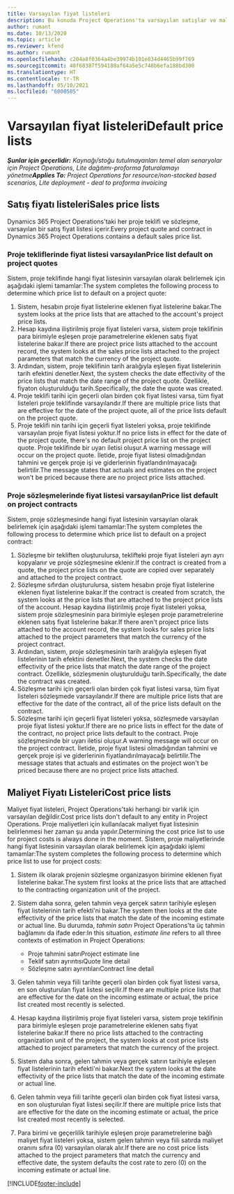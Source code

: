 ```yaml
---
title: Varsayılan fiyat listeleri
description: Bu konuda Project Operations'ta varsayılan satışlar ve maliyet fiyatı listeleri kopyalanması hakkında bilgi sağlanır.
author: rumant
ms.date: 10/13/2020
ms.topic: article
ms.reviewer: kfend
ms.author: rumant
ms.openlocfilehash: c204a8f0364a4be39974b101e834d4465b99f769
ms.sourcegitcommit: 40f68387f594180af64a5e5c748b6efa188bd300
ms.translationtype: HT
ms.contentlocale: tr-TR
ms.lasthandoff: 05/10/2021
ms.locfileid: "6000505"
---
```

# <a name="default-price-lists"></a><span data-ttu-id="675cb-103">Varsayılan fiyat listeleri</span><span class="sxs-lookup"><span data-stu-id="675cb-103">Default price lists</span></span>

<span data-ttu-id="675cb-104">_**Şunlar için geçerlidir:** Kaynağı/stoğu tutulmayanları temel alan senaryolar için Project Operations, Lite dağıtımı-proforma faturalamayı yönetme_</span><span class="sxs-lookup"><span data-stu-id="675cb-104">_**Applies To:** Project Operations for resource/non-stocked based scenarios, Lite deployment - deal to proforma invoicing_</span></span>

## <a name="sales-price-lists"></a><span data-ttu-id="675cb-105">Satış fiyatı listeleri</span><span class="sxs-lookup"><span data-stu-id="675cb-105">Sales price lists</span></span>

<span data-ttu-id="675cb-106">Dynamics 365 Project Operations'taki her proje teklifi ve sözleşme, varsayılan bir satış fiyat listesi içerir.</span><span class="sxs-lookup"><span data-stu-id="675cb-106">Every project quote and contract in Dynamics 365 Project Operations contains a default sales price list.</span></span> 

### <a name="price-list-default-on-project-quotes"></a><span data-ttu-id="675cb-107">Proje tekliflerinde fiyat listesi varsayılan</span><span class="sxs-lookup"><span data-stu-id="675cb-107">Price list default on project quotes</span></span>
<span data-ttu-id="675cb-108">Sistem, proje teklifinde hangi fiyat listesinin varsayılan olarak belirlemek için aşağıdaki işlemi tamamlar:</span><span class="sxs-lookup"><span data-stu-id="675cb-108">The system completes the following process to determine which price list to default on a project quote:</span></span>

1. <span data-ttu-id="675cb-109">Sistem, hesabın proje fiyat listelerine eklenen fiyat listelerine bakar.</span><span class="sxs-lookup"><span data-stu-id="675cb-109">The system looks at the price lists that are attached to the account's project price lists.</span></span> 
2. <span data-ttu-id="675cb-110">Hesap kaydına iliştirilmiş proje fiyat listeleri varsa, sistem proje teklifinin para birimiyle eşleşen proje parametrelerine eklenen satış fiyat listelerine bakar.</span><span class="sxs-lookup"><span data-stu-id="675cb-110">If there are project price lists attached to the account record, the system looks at the sales price lists attached to the project parameters that match the currency of the project quote.</span></span>
3. <span data-ttu-id="675cb-111">Ardından, sistem, proje teklifinin tarih aralığıyla eşleşen fiyat listelerinin tarih efektini denetler.</span><span class="sxs-lookup"><span data-stu-id="675cb-111">Next, the system checks the date effectivity of the price lists that match the date range of the project quote.</span></span> <span data-ttu-id="675cb-112">Özellikle, fiyaton oluşturulduğu tarih.</span><span class="sxs-lookup"><span data-stu-id="675cb-112">Specifically, the date the quote was created.</span></span>
4. <span data-ttu-id="675cb-113">Proje teklifi tarihi için geçerli olan birden çok fiyat listesi varsa, tüm fiyat listeleri proje teklifinde varsayılandır.</span><span class="sxs-lookup"><span data-stu-id="675cb-113">If there are multiple price lists that are effective for the date of the project quote, all of the price lists default on the project quote.</span></span>
5. <span data-ttu-id="675cb-114">Proje teklifi nin tarihi için geçerli fiyat listeleri yoksa, proje teklifinde varsayılan proje fiyat listesi yoktur.</span><span class="sxs-lookup"><span data-stu-id="675cb-114">If no price lists in effect for the date of the project quote, there's no default project price list on the project quote.</span></span> <span data-ttu-id="675cb-115">Proje teklifinde bir uyarı iletisi oluşur.</span><span class="sxs-lookup"><span data-stu-id="675cb-115">A warning message will occur on the project quote.</span></span> <span data-ttu-id="675cb-116">İletide, proje fiyat listesi olmadığından tahmini ve gerçek proje işi ve giderlerinin fiyatlandırılmayacağı belirtilir.</span><span class="sxs-lookup"><span data-stu-id="675cb-116">The message states that actuals and estimates on the project won't be priced because there are no project price lists attached.</span></span>

### <a name="price-list-default-on-project-contracts"></a><span data-ttu-id="675cb-117">Proje sözleşmelerinde fiyat listesi varsayılan</span><span class="sxs-lookup"><span data-stu-id="675cb-117">Price list default on project contracts</span></span> 
<span data-ttu-id="675cb-118">Sistem, proje sözleşmesinde hangi fiyat listesinin varsayılan olarak belirlemek için aşağıdaki işlemi tamamlar:</span><span class="sxs-lookup"><span data-stu-id="675cb-118">The system completes the following process to determine which price list to default on a project contract:</span></span>

1. <span data-ttu-id="675cb-119">Sözleşme bir tekliften oluşturulursa, teklifteki proje fiyat listeleri ayrı ayrı kopyalanır ve proje sözleşmesine eklenir.</span><span class="sxs-lookup"><span data-stu-id="675cb-119">If the contract is created from a quote, the project price lists on the quote are copied over separately and attached to the project contract.</span></span>
2. <span data-ttu-id="675cb-120">Sözleşme sıfırdan oluşturulursa, sistem hesabın proje fiyat listelerine eklenen fiyat listelerine bakar.</span><span class="sxs-lookup"><span data-stu-id="675cb-120">If the contract is created from scratch, the system looks at the price lists that are attached to the project price lists of the account.</span></span> <span data-ttu-id="675cb-121">Hesap kaydına iliştirilmiş proje fiyat listeleri yoksa, sistem proje sözleşmesinin para birimiyle eşleşen proje parametrelerine eklenen satış fiyat listelerine bakar.</span><span class="sxs-lookup"><span data-stu-id="675cb-121">If there aren't project price lists attached to the account record, the system looks for sales price lists attached to the project parameters that match the currency of the project contract.</span></span>
4. <span data-ttu-id="675cb-122">Ardından, sistem, proje sözleşmesinin tarih aralığıyla eşleşen fiyat listelerinin tarih efektini denetler.</span><span class="sxs-lookup"><span data-stu-id="675cb-122">Next, the system checks the date effectivity of the price lists that match the date range of the project contract.</span></span> <span data-ttu-id="675cb-123">Özellikle, sözleşmenin oluşturulduğu tarih.</span><span class="sxs-lookup"><span data-stu-id="675cb-123">Specifically, the date the contract was created.</span></span>
5. <span data-ttu-id="675cb-124">Sözleşme tarihi için geçerli olan birden çok fiyat listesi varsa, tüm fiyat listeleri sözleşmede varsayılandır.</span><span class="sxs-lookup"><span data-stu-id="675cb-124">If there are multiple price lists that are effective for the date of the contract, all of the price lists default on the contract.</span></span>
6. <span data-ttu-id="675cb-125">Sözleşme tarihi için geçerli fiyat listeleri yoksa, sözleşmede varsayılan proje fiyat listesi yoktur.</span><span class="sxs-lookup"><span data-stu-id="675cb-125">If there are no price lists in effect for the date of the contract, no project price lists default to the contract.</span></span> <span data-ttu-id="675cb-126">Proje sözleşmesinde bir uyarı iletisi oluşur.</span><span class="sxs-lookup"><span data-stu-id="675cb-126">A warning message will occur on the project contract.</span></span> <span data-ttu-id="675cb-127">İletide, proje fiyat listesi olmadığından tahmini ve gerçek proje işi ve giderlerinin fiyatlandırılmayacağı belirtilir.</span><span class="sxs-lookup"><span data-stu-id="675cb-127">The message states that actuals and estimates on the project won't be priced because there are no project price lists attached.</span></span>

## <a name="cost-price-lists"></a><span data-ttu-id="675cb-128">Maliyet Fiyatı Listeleri</span><span class="sxs-lookup"><span data-stu-id="675cb-128">Cost price lists</span></span>

<span data-ttu-id="675cb-129">Maliyet fiyat listeleri, Project Operations'taki herhangi bir varlık için varsayılan değildir.</span><span class="sxs-lookup"><span data-stu-id="675cb-129">Cost price lists don't default to any entity in Project Operations.</span></span> <span data-ttu-id="675cb-130">Proje maliyetleri için kullanılacak maliyet fiyat listesinin belirlenmesi her zaman şu anda yapılır.</span><span class="sxs-lookup"><span data-stu-id="675cb-130">Determining the cost price list to use for project costs is always done in the moment.</span></span> <span data-ttu-id="675cb-131">Sistem, proje maliyetlerinde hangi fiyat listesinin varsayılan olarak belirlemek için aşağıdaki işlemi tamamlar:</span><span class="sxs-lookup"><span data-stu-id="675cb-131">The system completes the following process to determine which price list to use for project costs:</span></span>

1. <span data-ttu-id="675cb-132">Sistem ilk olarak projenin sözleşme organizasyon birimine eklenen fiyat listelerine bakar.</span><span class="sxs-lookup"><span data-stu-id="675cb-132">The system first looks at the price lists that are attached to the contracting organization unit of the project.</span></span>
2. <span data-ttu-id="675cb-133">Sistem daha sonra, gelen tahmin veya gerçek satırın tarihiyle eşleşen fiyat listelerinin tarih efekti'ni bakar.</span><span class="sxs-lookup"><span data-stu-id="675cb-133">The system then looks at the date effectivity of the price lists that match the date of the incoming estimate or actual line.</span></span> <span data-ttu-id="675cb-134">Bu durumda, *tahmin satırı* Project Operations'ta üç tahmin bağlamını da ifade eder:</span><span class="sxs-lookup"><span data-stu-id="675cb-134">In this situation, *estimate line* refers to all three contexts of estimation in Project Operations:</span></span>

    - <span data-ttu-id="675cb-135">Proje tahmini satırı</span><span class="sxs-lookup"><span data-stu-id="675cb-135">Project estimate line</span></span>
    - <span data-ttu-id="675cb-136">Teklif satırı ayrıntısı</span><span class="sxs-lookup"><span data-stu-id="675cb-136">Quote line detail</span></span>
    - <span data-ttu-id="675cb-137">Sözleşme satırı ayrıntıları</span><span class="sxs-lookup"><span data-stu-id="675cb-137">Contract line detail</span></span>
  
3. <span data-ttu-id="675cb-138">Gelen tahmin veya fiili tarihte geçerli olan birden çok fiyat listesi varsa, en son oluşturulan fiyat listesi seçilir.</span><span class="sxs-lookup"><span data-stu-id="675cb-138">If there are multiple price lists that are effective for the date on the incoming estimate or actual, the price list created most recently is selected.</span></span>
4. <span data-ttu-id="675cb-139">Hesap kaydına iliştirilmiş proje fiyat listeleri varsa, sistem proje teklifinin para birimiyle eşleşen proje parametrelerine eklenen satış fiyat listelerine bakar.</span><span class="sxs-lookup"><span data-stu-id="675cb-139">If there no price lists attached to the contracting organization unit of the project, the system looks at cost price lists attached to project parameters that match the currency of the project.</span></span>
5. <span data-ttu-id="675cb-140">Sistem daha sonra, gelen tahmin veya gerçek satırın tarihiyle eşleşen fiyat listelerinin tarih efekti'ni bakar.</span><span class="sxs-lookup"><span data-stu-id="675cb-140">Next the system looks at the date effectivity of the price lists that match the date of the incoming estimate or actual line.</span></span> 
6. <span data-ttu-id="675cb-141">Gelen tahmin veya fiili tarihte geçerli olan birden çok fiyat listesi varsa, en son oluşturulan fiyat listesi seçilir.</span><span class="sxs-lookup"><span data-stu-id="675cb-141">If there are multiple price lists that are effective for the date on the incoming estimate or actual, the price list created most recently is selected.</span></span>
7. <span data-ttu-id="675cb-142">Para birimi ve geçerlilik tarihiyle eşleşen proje parametrelerine bağlı maliyet fiyat listeleri yoksa, sistem gelen tahmin veya fiili satırda maliyet oranını sıfıra (0) varsayılan olarak alır.</span><span class="sxs-lookup"><span data-stu-id="675cb-142">If there are no cost price lists attached to the project parameters that match the currency and effective date, the system defaults the cost rate to zero (0) on the incoming estimate or actual line.</span></span>


[!INCLUDE[footer-include](../includes/footer-banner.md)]